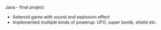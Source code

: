 Java - final project

- Asteroid game with sound and explosion effect
- Implemented multiple kinds of powerup: UFO, super bomb, shield etc.

